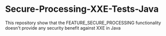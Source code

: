 # Secure-Processing-XXE-Tests-Java
This repository show that the FEATURE_SECURE_PROCESSING functionality doesn't provide any security benefit against XXE in Java

